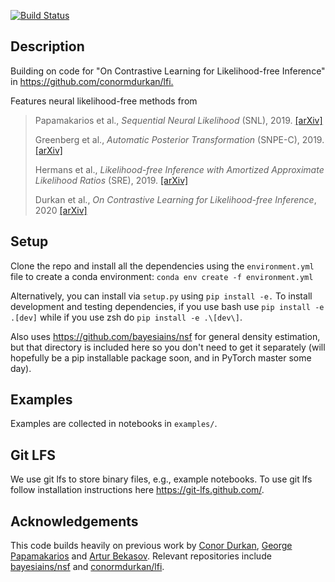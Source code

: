 [![Build Status](https://travis-ci.org/mackelab/sbi.svg?branch=master)](https://travis-ci.org/mackelab/sbi)

## Description
Building on code for "On Contrastive Learning for Likelihood-free Inference" in <https://github.com/conormdurkan/lfi.>

Features neural likelihood-free methods from

> Papamakarios et al., _Sequential Neural Likelihood_ (SNL), 2019. [[arXiv]](https://arxiv.org/abs/1805.07226)
>
>Greenberg et al., _Automatic Posterior Transformation_ (SNPE-C), 2019. [[arXiv]](https://arxiv.org/abs/1905.07488)
>
>Hermans et al., _Likelihood-free Inference with Amortized Approximate Likelihood Ratios_ (SRE), 2019.  [[arXiv]](https://arxiv.org/abs/1903.04057)
>
>Durkan et al., _On Contrastive Learning for Likelihood-free Inference_, 2020 [[arXiv]](https://arxiv.org/abs/2002.03712) 

## Setup

Clone the repo and install all the dependencies using the `environment.yml` file to create a conda environment: `conda env create -f environment.yml`

Alternatively, you can install via `setup.py` using `pip install -e.` To install development and testing dependencies, if you use bash use `pip install -e .[dev]` while if you use zsh do `pip install -e .\[dev\]`.

Also uses <https://github.com/bayesiains/nsf> for general density estimation, but that directory is included here so you don't need to get it separately (will hopefully be a pip installable package soon, and in PyTorch master some day).  

## Examples

Examples are collected in notebooks in `examples/`.

## Git LFS

We use git lfs to store binary files, e.g., example notebooks. To use git lfs follow installation instructions here https://git-lfs.github.com/. 

## Acknowledgements
This code builds heavily on previous work by [Conor Durkan](https://conormdurkan.github.io/), [George Papamakarios](https://gpapamak.github.io/) and [Artur Bekasov](https://arturbekasov.github.io/).
Relevant repositories include [bayesiains/nsf](https://github.com/bayesiains/nsf) and [conormdurkan/lfi](https://github.com/conormdurkan/lfi). 
